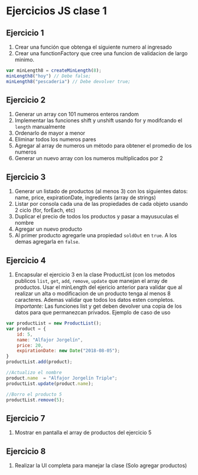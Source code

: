 # Ejercicios JS clase 1

## Ejercicio 1
1. Crear una función que obtenga el siguiente numero al ingresado
2. Crear una functionFactory que cree una funcion de validacion de largo minimo.
```javascript 
var minLength8 = createMinLength(8);
minLength8("hoy") // Debe false;
minLength8("pescaderia") // Debe devolver true;
```

## Ejercicio 2
1. Generar un array con 101 numeros enteros random
1. Implementar las funciones shift y unshift usando for y modifcando el `length` manualmente
1. Ordenarlo de mayor a menor
1. Eliminar todos los numeros pares
1. Agregar al array de numeros un método para obtener el promedio de los numeros
1. Generar un nuevo array con los numeros multiplicados por 2

## Ejercicio 3
1. Generar un listado de productos (al menos 3) con los siguientes datos: 
name, price, expirationDate, ingredients (array de strings)
1. Listar por consola cada una de las propiedades de cada objeto usando 2 ciclo (for, forEach, etc)
1. Duplicar el precio de todos los productos y pasar a mayusuculas el nombre
1. Agregar un nuevo producto
1. Al primer producto agregarle una propiedad `soldOut` en `true`. A los demas agregarla en `false`.


## Ejercicio 4
1. Encapsular el ejercicio 3 en la clase ProductList (con los metodos publicos `list`, `get`, `add`, `remove`, `update`  que manejan el array de productos. Usar el minLength del ejericio anterior para validar que al realizar un alta o modificacion de un producto tenga al menos 8 caracteres. Ademas validar que todos los datos esten completos.
*Importante:* Las funciones list y get deben devolver una copia de los datos para que permanezcan privados.
Ejemplo de caso de uso

```javascript
var productList = new ProductList();
var product = {
    id: 5, 
    name: "Alfajor Jorgelín",
    price: 20,
    expirationDate: new Date("2018-08-05");
}
productList.add(product);

//Actualizo el nombre
product.name  = "Alfajor Jorgelín Triple";
productList.update(product.name);

//Borro el producto 5 
productList.remove(5);
```

## Ejercicio 7
1. Mostrar en pantalla el array de productos del ejercicio 5

## Ejercicio 8
1. Realizar la UI completa para manejar la clase 
(Solo agregar productos)

